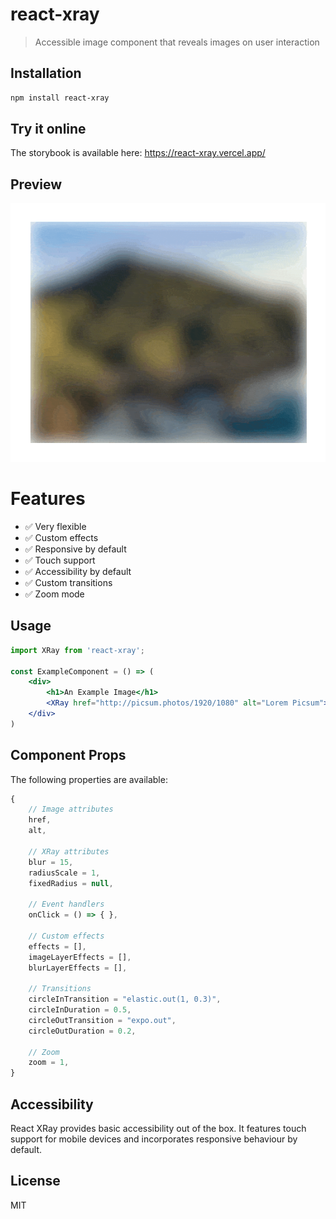 # react-xray
> Accessible image component that reveals images on user interaction

## Installation
```bash
npm install react-xray
```

## Try it online

The storybook is available here: https://react-xray.vercel.app/

## Preview

![React XRay](assets/xray.gif)

# Features

- :white_check_mark:  Very flexible
- :white_check_mark:  Custom effects
- :white_check_mark:  Responsive by default
- :white_check_mark:  Touch support
- :white_check_mark:  Accessibility by default
- :white_check_mark:  Custom transitions
- :white_check_mark:  Zoom mode

## Usage

```jsx
import XRay from 'react-xray';

const ExampleComponent = () => (
    <div>
        <h1>An Example Image</h1>
        <XRay href="http://picsum.photos/1920/1080" alt="Lorem Picsum">
    </div>
)
```

## Component Props

The following properties are available:

```js
{
    // Image attributes
    href,
    alt,

    // XRay attributes
    blur = 15,
    radiusScale = 1,
    fixedRadius = null,

    // Event handlers
    onClick = () => { },

    // Custom effects
    effects = [],
    imageLayerEffects = [],
    blurLayerEffects = [],

    // Transitions
    circleInTransition = "elastic.out(1, 0.3)",
    circleInDuration = 0.5,
    circleOutTransition = "expo.out",
    circleOutDuration = 0.2,

    // Zoom
    zoom = 1,
}
```

## Accessibility

React XRay provides basic accessibility out of the box. It features touch support for mobile devices and incorporates responsive behaviour by default.

## License

MIT